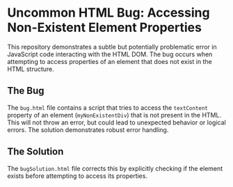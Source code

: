 # Uncommon HTML Bug: Accessing Non-Existent Element Properties

This repository demonstrates a subtle but potentially problematic error in JavaScript code interacting with the HTML DOM. The bug occurs when attempting to access properties of an element that does not exist in the HTML structure. 

## The Bug

The `bug.html` file contains a script that tries to access the `textContent` property of an element (`myNonExistentDiv`) that is not present in the HTML. This will not throw an error, but could lead to unexpected behavior or logical errors.  The solution demonstrates robust error handling.

## The Solution

The `bugSolution.html` file corrects this by explicitly checking if the element exists before attempting to access its properties.